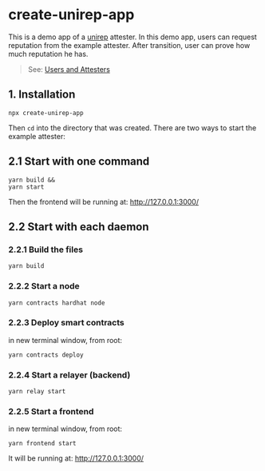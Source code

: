 # create-unirep-app

This is a demo app of a [unirep](https://github.com/Unirep/Unirep) attester. In this demo app, users can request reputation from the example attester. After transition, user can prove how much reputation he has.

> See: [Users and Attesters](https://developer.unirep.io/docs/protocol/users-and-attesters)

## 1. Installation

```shell
npx create-unirep-app
```

Then `cd` into the directory that was created.
There are two ways to start the example attester:

## 2.1 Start with one command

```shell
yarn build &&
yarn start
```

Then the frontend will be running at: http://127.0.0.1:3000/

## 2.2 Start with each daemon

### 2.2.1 Build the files

```shell
yarn build
```

### 2.2.2 Start a node

```shell
yarn contracts hardhat node
```

### 2.2.3 Deploy smart contracts

in new terminal window, from root:

```shell
yarn contracts deploy
```

### 2.2.4 Start a relayer (backend)

```shell
yarn relay start
```

### 2.2.5 Start a frontend

in new terminal window, from root:

```shell
yarn frontend start
```

It will be running at: http://127.0.0.1:3000/
